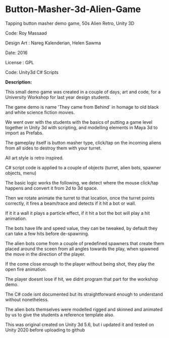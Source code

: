 # Button-Masher-3d-Alien-Game
Tapping button masher demo game, 50s Alien Retro, Unity 3D

Code: Roy Massaad

Design Art : Nareg Kalenderian, Helen Sawma

Date: 2016

License : GPL

Code: Unity3d C# Scripts

**Description:**

This small demo game was created in a couple of days, art and code, for a University Workshop for last year design students. 

The game demo is name 'They came from Behind' in homage to old black and white science fiction movies.

We went over with the students with the basics of putting a game level together in Unity 3d with scripting, and modelling elements in Maya 3d to import as Prefabs.

The gameplay itself is button masher type, click/tap on the incoming aliens from all sides to destroy them with your turret.

All art style is retro inspired.

C# script code is applied to a couple of objects (turret, alien bots, spawner objects, menu)

The basic logic works the following, we detect where the mouse click/tap happens and convert it from 2d to 3d space.

Then we rotate animate the turret to that location, once the turret points correctly, it fires a beam/trace and detects if it hit a bot or wall.

If it it a wall it plays a particle effect, if it hit a bot the bot will play a hit animation.

The bots have life and speed value, they can be tweaked, by default they can take a few hits before de-spawning.

The alien bots come from a couple of predefined spawners that create them placed around the sceen from all angles towards the play, when spawned the move in the direction of the player.

If the come close enough to the player without being shot, they play the open fire animation.

The player doesnt lose if hit, we didnt program that part for the workshop demo.

The C# code isnt documented but its straightforward enough to understand without nonetheless.

The alien bots themselves were modelled rigged and skinned and animated by us to give the students a reference template also. 

This was original created on Unity 3d 5.6, but i updated it and tested on Unity 2020 before uploading to github



